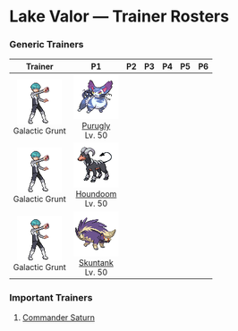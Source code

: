 # Lake Valor — Trainer Rosters

### Generic Trainers

| Trainer | P1 | P2 | P3 | P4 | P5 | P6 |
|:-------:|:--:|:--:|:--:|:--:|:--:|:--:|
| ![Galactic Grunt](../../assets/trainers/galactic_grunt.png "Galactic Grunt")<br>Galactic Grunt | ![Purugly](../../assets/sprites/purugly/front.gif "Purugly: It binds its body with its tails to make itself look bigger. If it locks eyes, it will glare ceaselessly.")<br>[Purugly](../../pokemon/purugly.md/)<br>Lv. 50 |
| ![Galactic Grunt](../../assets/trainers/galactic_grunt.png "Galactic Grunt")<br>Galactic Grunt | ![Houndoom](../../assets/sprites/houndoom/front.gif "Houndoom: The flames it breathes when angry contain toxins. If they cause a burn, it will hurt forever.")<br>[Houndoom](../../pokemon/houndoom.md/)<br>Lv. 50 |
| ![Galactic Grunt](../../assets/trainers/galactic_grunt.png "Galactic Grunt")<br>Galactic Grunt | ![Skuntank](../../assets/sprites/skuntank/front.gif "Skuntank: It attacks by spraying a horribly smelly fluid from the tip of its tail. Attacks from above confound it.")<br>[Skuntank](../../pokemon/skuntank.md/)<br>Lv. 50 |


### Important Trainers

1. [Commander Saturn](important_trainers.md#commander-saturn)
